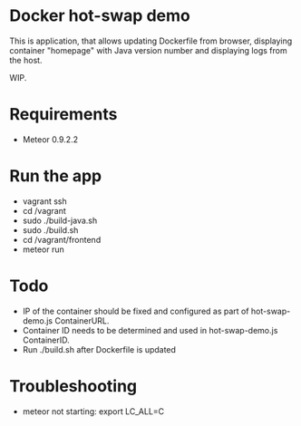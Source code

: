 Docker hot-swap demo
====================
This is application, that allows updating Dockerfile from browser, displaying container "homepage" with Java version number
and displaying logs from the host.

WIP.

Requirements
============
- Meteor 0.9.2.2

Run the app
===========
- vagrant ssh
- cd /vagrant
- sudo ./build-java.sh
- sudo ./build.sh
- cd /vagrant/frontend
- meteor run

Todo
====
- IP of the container should be fixed and configured as part of hot-swap-demo.js ContainerURL.
- Container ID needs to be determined and used in hot-swap-demo.js ContainerID.
- Run ./build.sh after Dockerfile is updated

Troubleshooting
===============
- meteor not starting: export LC_ALL=C
